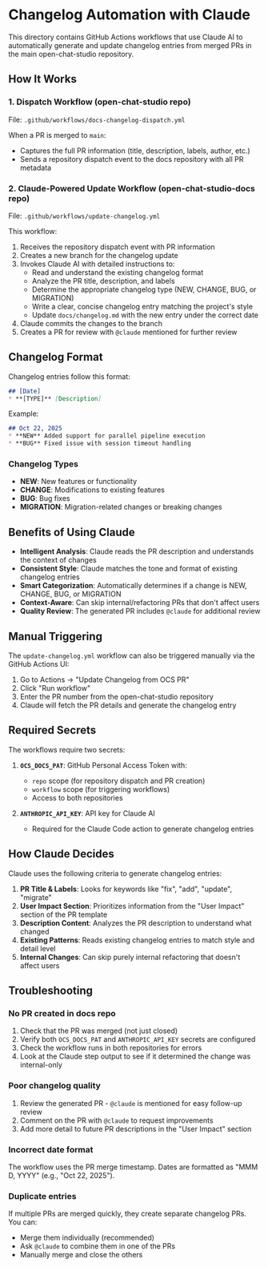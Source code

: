 # Changelog Automation with Claude

This directory contains GitHub Actions workflows that use Claude AI to automatically generate and update changelog entries from merged PRs in the main open-chat-studio repository.

## How It Works

### 1. Dispatch Workflow (open-chat-studio repo)

File: `.github/workflows/docs-changelog-dispatch.yml`

When a PR is merged to `main`:
- Captures the full PR information (title, description, labels, author, etc.)
- Sends a repository dispatch event to the docs repository with all PR metadata

### 2. Claude-Powered Update Workflow (open-chat-studio-docs repo)

File: `.github/workflows/update-changelog.yml`

This workflow:
1. Receives the repository dispatch event with PR information
2. Creates a new branch for the changelog update
3. Invokes Claude AI with detailed instructions to:
   - Read and understand the existing changelog format
   - Analyze the PR title, description, and labels
   - Determine the appropriate changelog type (NEW, CHANGE, BUG, or MIGRATION)
   - Write a clear, concise changelog entry matching the project's style
   - Update `docs/changelog.md` with the new entry under the correct date
4. Claude commits the changes to the branch
5. Creates a PR for review with `@claude` mentioned for further review

## Changelog Format

Changelog entries follow this format:

```markdown
## [Date]
* **[TYPE]** [Description]
```

Example:
```markdown
## Oct 22, 2025
* **NEW** Added support for parallel pipeline execution
* **BUG** Fixed issue with session timeout handling
```

### Changelog Types

- **NEW**: New features or functionality
- **CHANGE**: Modifications to existing features
- **BUG**: Bug fixes
- **MIGRATION**: Migration-related changes or breaking changes

## Benefits of Using Claude

- **Intelligent Analysis**: Claude reads the PR description and understands the context of changes
- **Consistent Style**: Claude matches the tone and format of existing changelog entries
- **Smart Categorization**: Automatically determines if a change is NEW, CHANGE, BUG, or MIGRATION
- **Context-Aware**: Can skip internal/refactoring PRs that don't affect users
- **Quality Review**: The generated PR includes `@claude` for additional review

## Manual Triggering

The `update-changelog.yml` workflow can also be triggered manually via the GitHub Actions UI:

1. Go to Actions → "Update Changelog from OCS PR"
2. Click "Run workflow"
3. Enter the PR number from the open-chat-studio repository
4. Claude will fetch the PR details and generate the changelog entry

## Required Secrets

The workflows require two secrets:

1. **`OCS_DOCS_PAT`**: GitHub Personal Access Token with:
   - `repo` scope (for repository dispatch and PR creation)
   - `workflow` scope (for triggering workflows)
   - Access to both repositories

2. **`ANTHROPIC_API_KEY`**: API key for Claude AI
   - Required for the Claude Code action to generate changelog entries

## How Claude Decides

Claude uses the following criteria to generate changelog entries:

1. **PR Title & Labels**: Looks for keywords like "fix", "add", "update", "migrate"
2. **User Impact Section**: Prioritizes information from the "User Impact" section of the PR template
3. **Description Content**: Analyzes the PR description to understand what changed
4. **Existing Patterns**: Reads existing changelog entries to match style and detail level
5. **Internal Changes**: Can skip purely internal refactoring that doesn't affect users

## Troubleshooting

### No PR created in docs repo

1. Check that the PR was merged (not just closed)
2. Verify both `OCS_DOCS_PAT` and `ANTHROPIC_API_KEY` secrets are configured
3. Check the workflow runs in both repositories for errors
4. Look at the Claude step output to see if it determined the change was internal-only

### Poor changelog quality

1. Review the generated PR - `@claude` is mentioned for easy follow-up review
2. Comment on the PR with `@claude` to request improvements
3. Add more detail to future PR descriptions in the "User Impact" section

### Incorrect date format

The workflow uses the PR merge timestamp. Dates are formatted as "MMM D, YYYY" (e.g., "Oct 22, 2025").

### Duplicate entries

If multiple PRs are merged quickly, they create separate changelog PRs. You can:
- Merge them individually (recommended)
- Ask `@claude` to combine them in one of the PRs
- Manually merge and close the others
